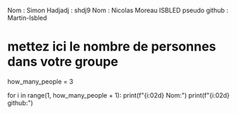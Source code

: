 Nom : Simon Hadjadj : shdj9 
Nom : Nicolas Moreau
ISBLED pseudo github : Martin-Isbled

# mettez ici le nombre de personnes dans votre groupe

how_many_people = 3

for i in range(1, how_many_people + 1):
    print(f"{i:02d} Nom:")
    print(f"{i:02d} github:")


